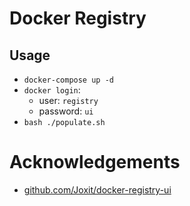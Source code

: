 # Docker Registry

## Usage

- `docker-compose up -d`
- `docker login`:
  - user: `registry`
  - password: `ui`
- `bash ./populate.sh`

# Acknowledgements

- [github.com/Joxit/docker-registry-ui](https://github.com/Joxit/docker-registry-ui)
